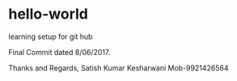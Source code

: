 # hello-world
learning setup for git hub 

Final Commit dated 8/06/2017.

Thanks and Regards,
Satish Kumar Kesharwani
Mob-9921426564
